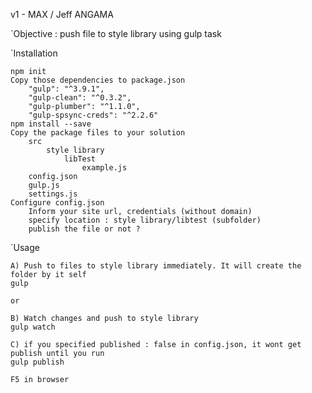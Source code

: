 v1  - MAX / Jeff ANGAMA

`Objective : 
push file to style library using gulp task


`Installation

    npm init
    Copy those dependencies to package.json
        "gulp": "^3.9.1",
        "gulp-clean": "^0.3.2",
        "gulp-plumber": "^1.1.0",
        "gulp-spsync-creds": "^2.2.6"
    npm install --save
    Copy the package files to your solution
        src
            style library
                libTest
                    example.js
        config.json
        gulp.js 
        settings.js
    Configure config.json
        Inform your site url, credentials (without domain)
        specify location : style library/libtest (subfolder)
        publish the file or not ?

`Usage

    A) Push to files to style library immediately. It will create the folder by it self
    gulp 

    or 

    B) Watch changes and push to style library
    gulp watch

    C) if you specified published : false in config.json, it wont get publish until you run
    gulp publish

    F5 in browser